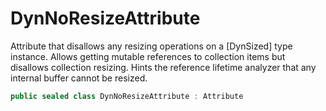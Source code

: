 # DynNoResizeAttribute

Attribute that disallows any resizing operations on a [DynSized] type instance.
Allows getting mutable references to collection items but disallows collection resizing.
Hints the reference lifetime analyzer that any internal buffer cannot be resized.

```csharp
public sealed class DynNoResizeAttribute : Attribute
```
